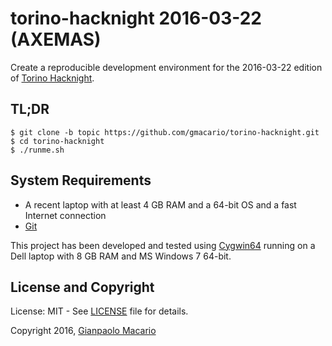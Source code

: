 torino-hacknight 2016-03-22 (AXEMAS)
====================================

Create a reproducible development environment for the 2016-03-22 edition of [Torino Hacknight](http://torino.hacknight.it/).

TL;DR
-----

```
$ git clone -b topic https://github.com/gmacario/torino-hacknight.git
$ cd torino-hacknight
$ ./runme.sh
```

System Requirements
-------------------

* A recent laptop with at least 4 GB RAM and a 64-bit OS and a fast Internet connection
* [Git](https://git-scm.com/)

This project has been developed and tested using [Cygwin64](https://www.cygwin.com/) running on a Dell laptop with 8 GB RAM and MS Windows 7 64-bit.

License and Copyright
---------------------

License: MIT - See [LICENSE](LICENSE) file for details.

Copyright 2016, [Gianpaolo Macario](https://gmacario.github.io/)

<!-- EOF -->
